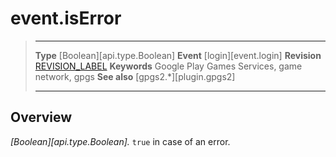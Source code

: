 # event.isError

> --------------------- ------------------------------------------------------------------------------------------
> __Type__              [Boolean][api.type.Boolean]
> __Event__             [login][event.login]
> __Revision__          [REVISION_LABEL](REVISION_URL)
> __Keywords__          Google Play Games Services, game network, gpgs
> __See also__          [gpgs2.*][plugin.gpgs2]
> --------------------- ------------------------------------------------------------------------------------------

## Overview

_[Boolean][api.type.Boolean]._ `true` in case of an error.
